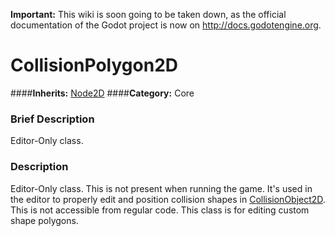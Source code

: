 **Important:** This wiki is soon going to be taken down, as the official documentation of the Godot project is now on http://docs.godotengine.org.

#  CollisionPolygon2D  
####**Inherits:** [Node2D](class_node2d)
####**Category:** Core

###  Brief Description  
Editor-Only class.

###  Description  
Editor-Only class. This is not present when running the game. It's used in the editor to properly edit and position collision shapes in [CollisionObject2D](class_collisionobject2d). This is not accessible from regular code. This class is for editing custom shape polygons.
